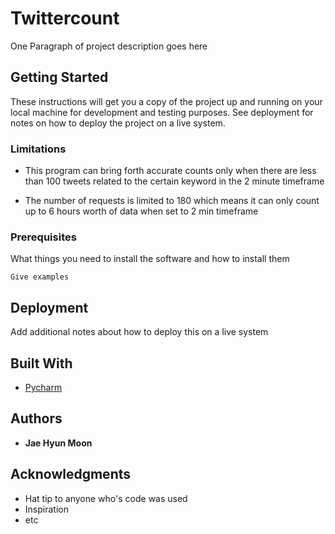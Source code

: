 # Twittercount

One Paragraph of project description goes here

## Getting Started

These instructions will get you a copy of the project up and running on your local machine for development and testing purposes. See deployment for notes on how to deploy the project on a live system.


### Limitations 
* This program can bring forth accurate counts only when there are less than 100 tweets related to the certain keyword in the 2 minute timeframe 

* The number of requests is limited to 180 which means it can only count up to 6 hours worth of data when set to 2 min timeframe


### Prerequisites

What things you need to install the software and how to install them

```
Give examples
```

## Deployment

Add additional notes about how to deploy this on a live system

## Built With

* [Pycharm](https://www.jetbrains.com/pycharm/) 




## Authors

* **Jae Hyun Moon** 



## Acknowledgments

* Hat tip to anyone who's code was used
* Inspiration
* etc
